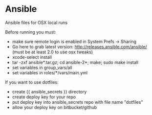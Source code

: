 # Ansible
Ansible files for OSX local runs

Before running you must:
* make sure remote login is enabled in System Prefs -> Sharing
* Go here to grab latest version: http://releases.ansible.com/ansible/ (must be at least 2.0 to use osx tweaks)
* xcode-select install
* tar -zxf ansible*.tar.gz; cd ansible-2*; make; sudo make install
* set variables in group_vars/all
* set variables in roles/*/vars/main.yml

If you want to use dotfiles:
* create {{ ansible_secrets }} directory
* create deploy key for your repo
* put deploy key into ansible_secrets repo with file name "dotfiles"
* allow your deploy key on bitbucket/github
